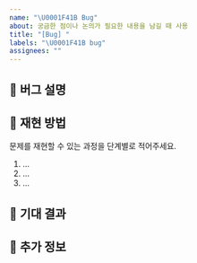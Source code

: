 ```yaml
---
name: "\U0001F41B Bug"
about: 궁금한 점이나 논의가 필요한 내용을 남길 때 사용
title: "[Bug] "
labels: "\U0001F41B bug"
assignees: ""
---
```


## 📑 버그 설명

## 🔄 재현 방법

문제를 재현할 수 있는 과정을 단계별로 적어주세요.

1. ...
2. ...
3. ...

## 🎈 기대 결과

## 📎 추가 정보
